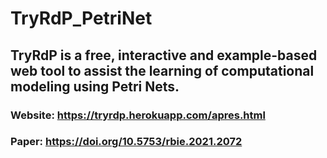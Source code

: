 # TryRdP_PetriNet

##  TryRdP is a  free,  interactive  and  example-based  web  tool  to  assist  the  learning  of computational  modeling  using  Petri  Nets.

### Website: https://tryrdp.herokuapp.com/apres.html

### Paper: https://doi.org/10.5753/rbie.2021.2072
